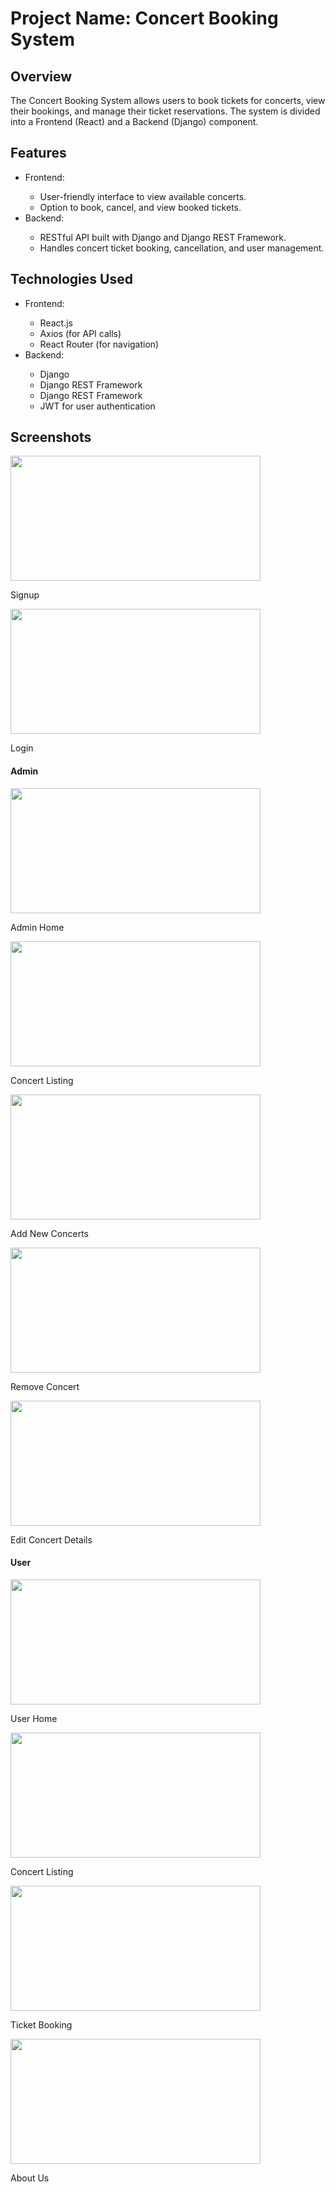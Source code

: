 <h1>Project Name: Concert Booking System</h1>
<h2>Overview</h2>
<p>The Concert Booking System allows users to book tickets for concerts, view their bookings, and manage their ticket reservations. The system is divided into a Frontend (React) and a Backend (Django) component.</p>

<h2>Features</h2>

<ul>
  <li>Frontend:</li>
  <ul>
    <li>User-friendly interface to view available concerts.</li>
    <li>Option to book, cancel, and view booked tickets.</li>
  </ul>
  <li>Backend:</li>
  <ul>
    <li>RESTful API built with Django and Django REST Framework.</li>
    <li>Handles concert ticket booking, cancellation, and user management.</li>
  </ul>
</ul>

<h2>Technologies Used</h2>
<ul>
  <li>Frontend:</li>
  <ul>
    <li>React.js</li>
    <li>Axios (for API calls)</li>
    <li>React Router (for navigation)</li>
  </ul>
  <li>Backend:</li>
  <ul>
    <li>Django</li>
    <li>Django REST Framework</li>
    <li>Django REST Framework</li>
    <li>JWT for user authentication</li>
  </ul>
</ul>

<h2>Screenshots</h2>

<img src="https://github.com/user-attachments/assets/60107af4-0808-4af3-ad54-3e2a55a5a99d" src="Signup.jpeg" width="400" height="200">
<p>Signup</p>

<img src="https://github.com/user-attachments/assets/00f5bab8-8ba9-45be-b099-d41078e3e30b" src="Login.jpeg" width="400" height="200">
<p>Login</p>

<h4>Admin</h4>

<img src="https://github.com/user-attachments/assets/3cd06312-bc0c-44be-b1df-cb348644ba7a" src="Admin Home.jpeg" width="400" height="200">
<p>Admin Home</p>


<img src="https://github.com/user-attachments/assets/0a8d20d3-6d4a-4542-907f-f3316208c4b5" src="Concert Listing.jpeg" width="400" height="200">
<p>Concert Listing</p>


<img src="https://github.com/user-attachments/assets/5501fc49-5527-462f-8345-b561e386d825" src="Add Concerts.jpeg" width="400" height="200">
<p>Add New Concerts</p>


<img src="https://github.com/user-attachments/assets/69f1c652-07ae-4cf1-8bb9-d86b6112ebbb" src="Delete Concert.jpeg" width="400" height="200">
<p>Remove Concert</p>


<img src="https://github.com/user-attachments/assets/97c42d75-13dc-46f8-9cc9-62e551cc4980" src="Edit Concert.jpeg" width="400" height="200">
<p>Edit Concert Details</p>


<h4>User</h4>

<img src="https://github.com/user-attachments/assets/89e199bf-e0fc-429c-9fb9-59f03e88e8ae" src="User Home.jpeg" width="400" height="200">
<p>User Home</p>


<img src="https://github.com/user-attachments/assets/8afc2feb-89c2-441b-860a-ab2e60ca2493" src="Concert Listing.jpeg" width="400" height="200">
<p>Concert Listing</p>


<img src="https://github.com/user-attachments/assets/0fc0345d-def5-41ee-ad38-639b202c0e6e" src="Ticket Booking.jpeg" width="400" height="200">
<p>Ticket Booking</p>


<img src="https://github.com/user-attachments/assets/09102ac7-bdfa-4c72-87b6-5b1652cf9c4c" src="Aboutus.jpeg" width="400" height="200">
<p>About Us</p>

